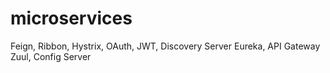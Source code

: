 # microservices
Feign, Ribbon, Hystrix, OAuth, JWT, Discovery Server Eureka, API Gateway Zuul, Config Server
